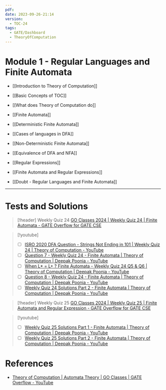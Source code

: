 ```yaml
---
pdf: 
date: 2023-09-26-21:14
version:
  - TOC-24
tags:
  - GATE/Dashboard
  - TheoryOfComputation
---
```


# Module 1 - Regular Languages and Finite Automata

- [[Introduction to Theory of Computation]]
- [[Basic Concepts of TOC]]
- [[What does Theory of Computation do]]
- [[Finite Automata]]
- [[Deterministic Finite Automata]]
- [[Cases of languages in DFA]]
- [[Non-Deterministic Finite Automata]]
- [[Equivalence of DFA and NFA]]
- [[Regular Expressions]]
- [[Finite Automata and Regular Expressions]] 


- [[Doubt - Regular Languages and Finite Automata]]




---

# Tests and Solutions

> [!header] Weekly Quiz 24
[GO Classes 2024 | Weekly Quiz 24 | Finite Automata - GATE Overflow for GATE CSE](https://gateoverflow.in/exam/509/go-classes-2024-weekly-quiz-24-finite-automata)

> [!youtube] 
> - [ ] [ISRO 2020 DFA Question - Strings Not Ending in 101 | Weekly Quiz 24 | Theory of Computation - YouTube](https://www.youtube.com/watch?v=VE71CxKb390)
> - [ ] [Question 7 - Weekly Quiz 24 - Finite Automata | Theory of Computation | Deepak Poonia - YouTube](https://www.youtube.com/watch?v=Eb-TQcMghO4&feature=youtu.be)
> - [ ] [When L\* = L+ ? Finite Automata - Weekly Quiz 24 Q5 & Q6 | Theory of Computation | Deepak Poonia - YouTube](https://www.youtube.com/watch?v=nwIl4PxE8C8)
> - [ ] [Question 8 - Weekly Quiz 24 - Finite Automata | Theory of Computation | Deepak Poonia - YouTube](https://www.youtube.com/watch?v=J82SopP9N1s)
> - [ ] [Weekly Quiz 24 Solutions Part 2 - Finite Automata | Theory of Computation | Deepak Poonia - YouTube](https://www.youtube.com/watch?v=zPIl_p2MiVY)
> 


> [!header] Weekly Quiz 25
> [GO Classes 2024 | Weekly Quiz 25 | Finite Automata and Regular Expression - GATE Overflow for GATE CSE](https://gateoverflow.in/exam/513/go-classes-2024-weekly-quiz-25-finite-automata-and-regular-expression)

> [!youtube] 
> - [ ] [Weekly Quiz 25 Solutions Part 1 - Finite Automata | Theory of Computation | Deepak Poonia - YouTube](https://www.youtube.com/watch?v=XF2ygVBjlTg)
> - [ ] [Weekly Quiz 25 Solutions Part 2 - Finite Automata | Theory of Computation | Deepak Poonia - YouTube](https://www.youtube.com/watch?v=ldychl4M6fE)


# References
- [Theory of Computation | Automata Theory | GO Classes | GATE Overflow - YouTube](https://www.youtube.com/playlist?list=PLIPZ2_p3RNHhXeEdbXsi34ePvUjL8I-Q9)
